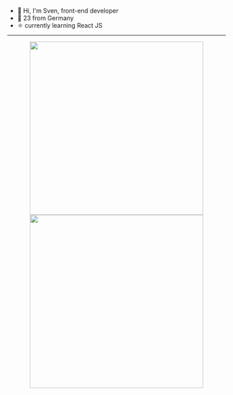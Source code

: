 - 👋 Hi, I'm Sven, front-end developer
- 🌱 23 from Germany 
- :atom_symbol: currently learning React JS

---

<p align = "center">
  <img src = "https://github-readme-stats.vercel.app/api/top-langs/?username=svenrisse&layout=compact&theme=transparent&hide_border=true" width = 400>
  <img src = "https://github-readme-streak-stats.herokuapp.com?user=svenrisse&theme=vue-dark&hide_border=true" width = 400>
</p>
